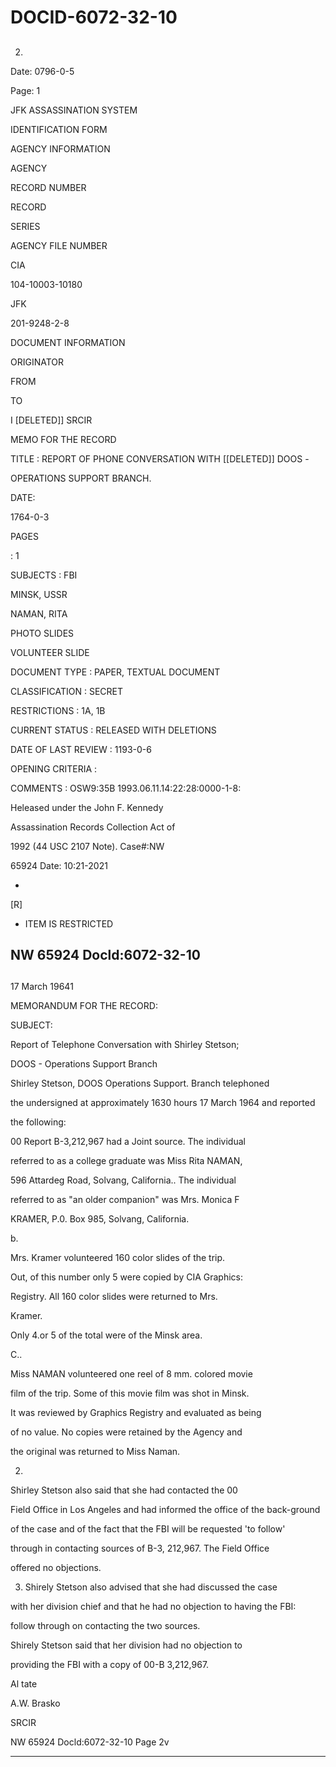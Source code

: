 # DOCID-6072-32-10

##
2.

Date: 0796-0-5

Page: 1

JFK ASSASSINATION SYSTEM

IDENTIFICATION FORM

AGENCY INFORMATION

AGENCY

RECORD NUMBER

RECORD

SERIES

AGENCY FILE NUMBER

CIA

104-10003-10180

JFK

201-9248-2-8

DOCUMENT INFORMATION

ORIGINATOR

FROM

TO

I [DELETED]] SRCIR

MEMO FOR THE RECORD

TITLE : REPORT OF PHONE CONVERSATION WITH [[DELETED]] DOOS -

OPERATIONS SUPPORT BRANCH.

DATE:

1764-0-3

PAGES

: 1

SUBJECTS : FBI

MINSK, USSR

NAMAN, RITA

PHOTO SLIDES

VOLUNTEER SLIDE

DOCUMENT TYPE : PAPER, TEXTUAL DOCUMENT

CLASSIFICATION : SECRET

RESTRICTIONS : 1A, 1B

CURRENT STATUS : RELEASED WITH DELETIONS

DATE OF LAST REVIEW : 1193-0-6

OPENING CRITERIA :

COMMENTS : OSW9:35B 1993.06.11.14:22:28:0000-1-8:

Heleased under the John F. Kennedy

Assassination Records Collection Act of

1992 (44 USC 2107 Note). Case#:NW

65924 Date: 10:21-2021

-

[R]

- ITEM IS RESTRICTED

NW 65924 Docld:6072-32-10
---

##
17 March 19641

MEMORANDUM FOR THE RECORD:

SUBJECT:

Report of Telephone Conversation with Shirley Stetson;

DOOS - Operations Support Branch

Shirley Stetson, DOOS Operations Support. Branch telephoned

the undersigned at approximately 1630 hours 17 March 1964 and reported

the following:

00 Report B-3,212,967 had a Joint source. The individual

referred to as a college graduate was Miss Rita NAMAN,

596 Attardeg Road, Solvang, California.. The individual

referred to as "an older companion" was Mrs. Monica F

KRAMER, P.0. Box 985, Solvang, California.

b.

Mrs. Kramer volunteered 160 color slides of the trip.

Out, of this number only 5 were copied by CIA Graphics:

Registry. All 160 color slides were returned to Mrs.

Kramer.

Only 4.or 5 of the total were of the Minsk area.

C..

Miss NAMAN volunteered one reel of 8 mm. colored movie

film of the trip. Some of this movie film was shot in Minsk.

It was reviewed by Graphics Registry and evaluated as being

of no value. No copies were retained by the Agency and

the original was returned to Miss Naman.

2.

Shirley Stetson also said that she had contacted the 00

Field Office in Los Angeles and had informed the office of the back-ground

of the case and of the fact that the FBI will be requested 'to follow'

through in contacting sources of B-3, 212,967. The Field Office

offered no objections.

3. Shirely Stetson also advised that she had discussed the case

with her division chief and that he had no objection to having the FBI:

follow through on contacting the two sources.

Shirely Stetson said that her division had no objection to

providing the FBI with a copy of 00-B 3,212,967.

Al tate

A.W. Brasko

SRCIR

NW 65924 Docld:6072-32-10 Page 2v

---

